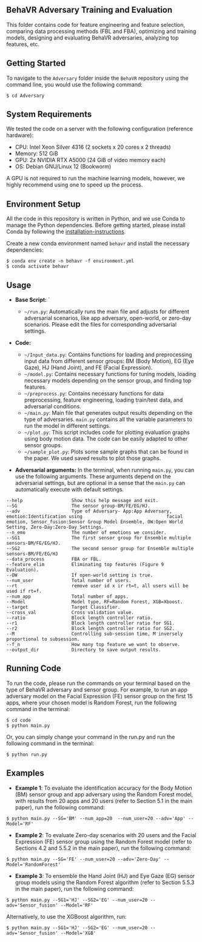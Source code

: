 
## BehaVR Adversary Training and Evaluation

This folder contains code for feature engineering and feature selection, comparing data processing methods (FBL and FBA), optimizing and training models, designing and evaluating BehaVR adversaries, analyzing top features, etc.


## Getting Started
To navigate to the `Adversary` folder inside the `BehaVR` repository using the command line, you would use the following command:

```console
$ cd Adversary
```

## System Requirements
We tested the code on a server with the following configuration (reference hardware):

- CPU: Intel Xeon Silver 4316 (2 sockets x 20 cores x 2 threads)
- Memory: 512 GiB
- GPU: 2x NVIDIA RTX A5000 (24 GiB of video memory each)
- OS: Debian GNU/Linux 12 (Bookworm)

A GPU is not required to run the machine learning models, however, we highly recommend using one to speed up the process.

## Environment Setup

All the code in this repository is written in Python, and we use Conda to manage the Python dependencies.
Before getting started, please install Conda by following the [installation-instructions](https://conda.io/projects/conda/en/latest/user-guide/install/linux.html).

Create a new conda environment named `behavr` and install the necessary dependencies: 

```console
$ conda env create -n behavr -f environment.yml
$ conda activate behavr
```

## Usage

- **Base Script:** `
  - `~/run.py`: Automatically runs the main file and adjusts for different adversarial scenarios, like app adversary, open-world, or zero-day scenarios. Please edit the files for corresponding adversarial settings.
  
- **Code:**
  - `~/Input_data.py`: Contains functions for loading and preprocessing input data from different sensor groups: BM (Body Motion), EG (Eye Gaze), HJ (Hand Joint), and FE (Facial Expression).
  - `~/model.py`: Contains necessary functions for tuning models, loading necessary models depending on the sensor group, and finding top features.
  - `~/preprocess.py`: Contains necessary functions for data preprocessing, feature engineering, loading train/test data, and adversarial conditions.
  - `~/main.py`: Main file that generates output results depending on the type of adversaries. `main.py` contains all the variable parameters to run the model in different settings.
  - `~/plot.py`: This script includes code for plotting evaluation graphs using body motion data. The code can be easily adapted to other sensor groups.
  - `~/sample_plot.py`: Plots some sample graphs that can be found in the paper. We used saved results to plot those graphs.

- **Adversarial arguments:**
In the terminal, when running `main.py`, you can use the following arguments. These arguments depend on the adversarial settings, but are optional in a sense that the `main.py` can automatically execute with default settings.

```
--help                  Show this help message and exit.
--SG                    The sensor group-BM/FE/EG/HJ.
--adv                   Type of Adversary- App:App Adversary, emotion:Identification using                               facial emotion, Sensor_fusion:Sensor Group Model Ensemble, OW:Open World                         Setting, Zero-Day:Zero-Day Settings.
--n_emo                 The number of emotions we consider.
--SG1                   The first sensor group for Ensemble multiple sensors-BM/FE/EG/HJ.
--SG2                   The second sensor group for Ensemble multiple sensors-BM/FE/EG/HJ
--data_process          FBA or FBL.
--feature_elim          Eliminating top features (Figure 9 Evaluation).   
--OW                    If open-world setting is true.
--num_user              Total number of users.
--rt                    remove user id x ir rt=t, all users will be used if rt=f.
--num_app               Total number of apps.
--Model                 Model type, RF=Random Forest, XGB=Xboost.
--target                Target Classifier.
--cross_val             Cross validation value.
--ratio                 Block length controller ratio.
--r1                    Block length controller ratio for SG1.
--r2                    Block length controller ratio for SG2.
--M                     Controlling sub-session time, M inversely proportional to subsession.
--f_n                   How many top feature we want to observe.
--output_dir            Directory to save output results.

```
## Running Code
To run the code, please run the commands on your terminal based on the type of BehaVR adversary and sensor group. For example, to run an app adversary model on the Facial Expression (FE) sensor group on the first 15 apps, where your chosen model is Random Forest, run the following command in the terminal:

```console
$ cd code
$ python main.py 
```
Or, you can simply change your command in the run.py and run the following command in the terminal:

```console
$ python run.py
```

## Examples
- **Example 1**: To evaluate the identification accuracy for the Body Motion (BM) sensor group and app adversary using the Random Forest model, with results from 20 apps and 20 users (refer to Section 5.1 in the main paper), run the following command:

```console
$ python main.py --SG='BM' --num_app=20  --num_user=20 --adv='App' --Model='RF'
```
- **Example 2**: To evaluate Zero-day scenarios with 20 users and the Facial Expression (FE) sensor group using the Random Forest model (refer to Sections 4.2 and 5.5.2 in the main paper), run the following command:

```console
$ python main.py --SG='FE' --num_user=20 --adv='Zero-Day' --Model='RandomForest'
```
- **Example 3**: To ensemble the Hand Joint (HJ) and Eye Gaze (EG) sensor group models using the Random Forest algorithm (refer to Section 5.5.3 in the main paper), run the following command:

```console
$ python main.py --SG1='HJ' --SG2='EG' --num_user=20 --adv='Sensor_fusion' --Model='RF'
```

Alternatively, to use the XGBoost algorithm, run:

```console
$ python main.py --SG1='HJ' --SG2='EG' --num_user=20 --adv='Sensor_fusion' --Model='XGB'
```
